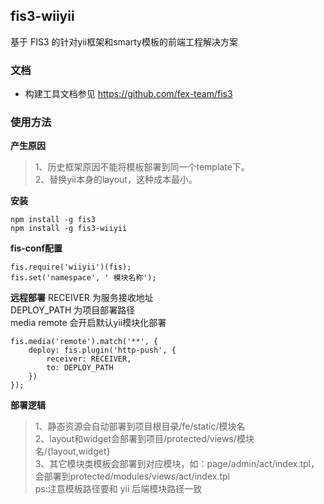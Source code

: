 ## fis3-wiiyii

基于 FIS3 的针对yii框架和smarty模板的前端工程解决方案

### 文档

- 构建工具文档参见 https://github.com/fex-team/fis3

### 使用方法

**产生原因**
>1、历史框架原因不能将模板部署到同一个template下。  
>2、替换yii本身的layout，这种成本最小。  

**安装**

```
npm install -g fis3
npm install -g fis3-wiiyii
```

**fis-conf配置**
```
fis.require('wiiyii')(fis);
fis.set('namespace', ' 模块名称');
```

**远程部署**
RECEIVER 为服务接收地址  
DEPLOY_PATH 为项目部署路径  
media remote 会开启默认yii模块化部署  
```
fis.media('remote').match('**', {
    deploy: fis.plugin('http-push', {
        receiver: RECEIVER,
        to: DEPLOY_PATH
    })
});
```

**部署逻辑**
>1、静态资源会自动部署到项目根目录/fe/static/模块名  
>2、layout和widget会部署到项目/protected/views/模块名/{layout,widget}  
>3、其它模块类模板会部署到对应模块，如：page/admin/act/index.tpl，会部署到protected/modules/views/act/index.tpl  
>ps:注意模板路径要和 yii 后端模块路径一致  
